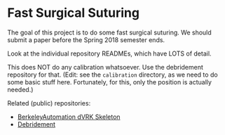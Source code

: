 # Fast Surgical Suturing

The goal of this project is to do some fast surgical suturing. We should submit
a paper before the Spring 2018 semester ends.

Look at the individual repository READMEs, which have LOTS of detail.

This does NOT do any calibration whatsoever. Use the debridement repository for
that. (Edit: see the `calibration` directory, as we need to do some basic stuff
here. Fortunately, for this, only the position is actually needed.)

Related (public) repositories:

- [BerkeleyAutomation dVRK Skeleton](https://github.com/BerkeleyAutomation/davinci-skeleton)
- [Debridement](https://github.com/DanielTakeshi/debridement-code)
